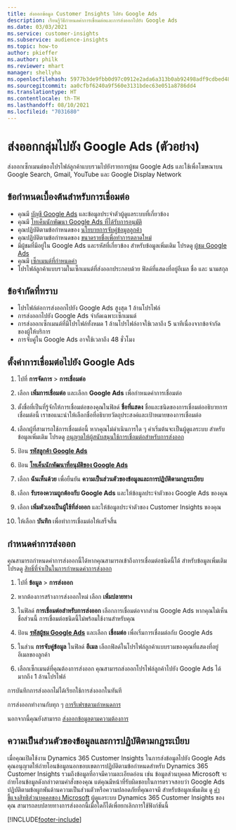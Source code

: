 ```yaml
---
title: ส่งออกข้อมูล Customer Insights ไปยัง Google Ads
description: เรียนรู้วิธีกำหนดค่าการเชื่อมต่อและการส่งออกไปยัง Google Ads
ms.date: 03/03/2021
ms.service: customer-insights
ms.subservice: audience-insights
ms.topic: how-to
author: pkieffer
ms.author: philk
ms.reviewer: mhart
manager: shellyha
ms.openlocfilehash: 5977b3de9fbb0d97c0912e2ada6a313b0ab92498adf9cdbed48191c0e5143567
ms.sourcegitcommit: aa0cfbf6240a9f560e3131bdec63e051a8786dd4
ms.translationtype: HT
ms.contentlocale: th-TH
ms.lasthandoff: 08/10/2021
ms.locfileid: "7031680"
---
```

# <a name="export-segments-to-google-ads-preview"></a>ส่งออกกลุ่มไปยัง Google Ads (ตัวอย่าง)

ส่งออกเซ็กเมนต์ของโปรไฟล์ลูกค้าแบบรวมไปยังรายการผู้ชม Google Ads และใช้เพื่อโฆษณาบน Google Search, Gmail, YouTube และ Google Display Network 

## <a name="prerequisites-for-connection"></a>ข้อกำหนดเบื้องต้นสำหรับการเชื่อมต่อ

-   คุณมี [บัญชี Google Ads](https://ads.google.com/) และข้อมูลประจำตัวผู้ดูแลระบบที่เกี่ยวข้อง
-   คุณมี [โทเค็นนักพัฒนา Google Ads ที่ได้รับการอนุมัติ](https://developers.google.com/google-ads/api/docs/first-call/dev-token) 
-   คุณปฏิบัติตามข้อกำหนดของ [นโยบายการจับคู่ข้อมูลลูกค้า](https://support.google.com/adspolicy/answer/6299717)
-   คุณปฏิบัติตามข้อกำหนดของ [ขนาดรายชื่อเพื่อทำการตลาดใหม่](https://support.google.com/google-ads/answer/7558048)
-   มีผู้ชมที่มีอยู่ใน Google Ads และรหัสที่เกี่ยวข้อง สำหรับข้อมูลเพิ่มเติม โปรดดู [ผู้ชม Google Ads](https://support.google.com/google-ads/answer/7558048?hl=en#:~:text=Audience%20lists%20is%20a%20section,Display%20Network%20through%20remarketing%20campaigns.)
-   คุณมี [เซ็กเมนต์ที่กำหนดค่า](segments.md)
-   โปรไฟล์ลูกค้าแบบรวมในเซ็กเมนต์ที่ส่งออกประกอบด้วย ฟิลด์ที่แสดงที่อยู่อีเมล ชื่อ และ นามสกุล

## <a name="known-limitations"></a>ข้อจำกัดที่ทราบ

- โปรไฟล์ต่อการส่งออกไปยัง Google Ads สูงสุด 1 ล้านโปรไฟล์
- การส่งออกไปยัง Google Ads จำกัดเฉพาะเซ็กเมนต์
- การส่งออกเซ็กเมนต์ที่มีโปรไฟล์ทั้งหมด 1 ล้านโปรไฟล์อาจใช้เวลาถึง 5 นาทีเนื่องจากข้อจำกัดของผู้ให้บริการ 
- การจับคู่ใน Google Ads อาจใช้เวลาถึง 48 ชั่วโมง

## <a name="set-up-connection-to-google-ads"></a>ตั้งค่าการเชื่อมต่อไปยัง Google Ads

1. ไปที่ **การจัดการ** > **การเชื่อมต่อ**

1. เลือก **เพิ่มการเชื่อมต่อ** และเลือก **Google Ads** เพื่อกำหนดค่าการเชื่อมต่อ

1. ตั้งชื่อที่เป็นที่รู้จักให้การเชื่อมต่อของคุณในฟิลด์ **ชื่อที่แสดง** ชื่อและชนิดของการเชื่อมต่ออธิบายการเชื่อมต่อนี้ เราขอแนะนำให้เลือกชื่อที่อธิบายวัตถุประสงค์และเป้าหมายของการเชื่อมต่อ

1. เลือกผู้ที่สามารถใช้การเชื่อมต่อนี้ หากคุณไม่ดำเนินการใด ๆ ค่าเริ่มต้นจะเป็นผู้ดูแลระบบ สำหรับข้อมูลเพิ่มเติม โปรดดู [อนุญาตให้ผู้สนับสนุนใช้การเชื่อมต่อสำหรับการส่งออก](connections.md#allow-contributors-to-use-a-connection-for-exports)

1. ป้อน **[รหัสลูกค้า Google Ads](https://support.google.com/google-ads/answer/1704344)**

1. ป้อน **[โทเค็นนักพัฒนาที่อนุมัติของ Google Ads](https://developers.google.com/google-ads/api/docs/first-call/dev-token)**

1. เลือก **ฉันเห็นด้วย** เพื่อยืนยัน **ความเป็นส่วนตัวของข้อมูลและการปฏิบัติตามกฎระเบียบ**

1. เลือก **รับรองความถูกต้องกับ Google Ads** และให้ข้อมูลประจำตัวของ Google Ads ของคุณ

1. เลือก **เพิ่มตัวเองเป็นผู้ใช้ที่ส่งออก** และให้ข้อมูลประจำตัวของ Customer Insights ของคุณ

1. ให้เลือก **บันทึก** เพื่อทำการเชื่อมต่อให้เสร็จสิ้น 

## <a name="configure-an-export"></a>กำหนดค่าการส่งออก

คุณสามารถกำหนดค่าการส่งออกนี้ได้หากคุณสามารถเข้าถึงการเชื่อมต่อชนิดนี้ได้ สำหรับข้อมูลเพิ่มเติม โปรดดู [สิทธิ์ที่จำเป็นในการกำหนดค่าการส่งออก](export-destinations.md#set-up-a-new-export)

1. ไปที่ **ข้อมูล** > **การส่งออก**

1. หากต้องการสร้างการส่งออกใหม่ เลือก **เพิ่มปลายทาง**

1. ในฟิลด์ **การเชื่อมต่อสำหรับการส่งออก** เลือกการเชื่อมต่อจากส่วน Google Ads หากคุณไม่เห็นชื่อส่วนนี้ การเชื่อมต่อชนิดนี้ไม่พร้อมใช้งานสำหรับคุณ

1. ป้อน **[รหัสผู้ชม Google Ads](https://support.google.com/google-ads/answer/7558048?hl=en#:~:text=Audience%20lists%20is%20a%20section,Display%20Network%20through%20remarketing%20campaigns.)** และเลือก **เชื่อมต่อ** เพื่อเริ่มการเชื่อมต่อกับ Google Ads

1. ในส่วน **การจับคู่ข้อมูล** ในฟิลด์ **อีเมล** เลือกฟิลด์ในโปรไฟล์ลูกค้าแบบรวมของคุณที่แสดงที่อยู่อีเมลของลูกค้า

1. เลือกเซ็กเมนต์ที่คุณต้องการส่งออก คุณสามารถส่งออกโปรไฟล์ลูกค้าไปยัง Google Ads ได้มากถึง 1 ล้านโปรไฟล์

การบันทึกการส่งออกไม่ได้เรียกใช้การส่งออกในทันที

การส่งออกทำงานกับทุก ๆ [การรีเฟรชตามกำหนดการ](system.md#schedule-tab) 

นอกจากนี้คุณยังสามารถ [ส่งออกข้อมูลตามความต้องการ](export-destinations.md#run-exports-on-demand) 

## <a name="data-privacy-and-compliance"></a>ความเป็นส่วนตัวของข้อมูลและการปฏิบัติตามกฎระเบียบ

เมื่อคุณเปิดใช้งาน Dynamics 365 Customer Insights ในการส่งข้อมูลไปยัง Google Ads คุณอนุญาตให้ถ่ายโอนข้อมูลนอกขอบเขตการปฏิบัติตามข้อกำหนดสำหรับ Dynamics 365 Customer Insights รวมถึงข้อมูลที่อาจมีความละเอียดอ่อน เช่น ข้อมูลส่วนบุคคล Microsoft จะถ่ายโอนข้อมูลดังกล่าวตามคำสั่งของคุณ แต่คุณมีหน้าที่รับผิดชอบในการตรวจสอบว่า Google Ads ปฏิบัติตามข้อผูกพันด้านความเป็นส่วนตัวหรือความปลอดภัยที่คุณอาจมี สำหรับข้อมูลเพิ่มเติม ดู [คำชี้แจงสิทธิส่วนบุคคลของ Microsoft](https://go.microsoft.com/fwlink/?linkid=396732)
ผู้ดูแลระบบ Dynamics 365 Customer Insights ของคุณ สามารถลบปลายทางการส่งออกนี้เมื่อใดก็ได้เพื่อยกเลิกการใช้ฟังก์ชันนี้


[!INCLUDE[footer-include](../includes/footer-banner.md)]
